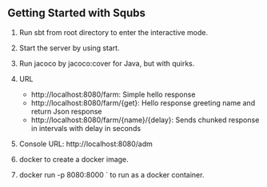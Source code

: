 Getting Started with Squbs
--------------------------

1. Run sbt from root directory to enter the interactive mode.

2. Start the server by using start.

3. Run jacoco by jacoco:cover for Java, but with quirks.

5. URL
   * http://localhost:8080/farm: Simple hello response
   * http://localhost:8080/farm/{get}: Hello response greeting name and return Json response
   * http://localhost:8080/farm/{name}/{delay}: Sends chunked response in intervals with delay in seconds

6. Console URL: http://localhost:8080/adm

7. docker to create a docker image.

8. docker run -p 8080:8000 <FARM>` to run as a docker container.
